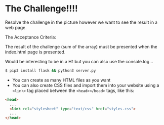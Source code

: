 # The Challenge!!!!

Resolve the challenge in the picture however we want to see the result in a web page.

The Acceptance Criteria:

The result of the challenge (sum of the array) must be presented when the index.html page is presented.

Would be interesting to be in a H1 but you can also use the console.log...


```sh
$ pip3 install flask && python3 server.py
```

- You can create as many HTML files as you want
- You can also create CSS files and import them into your website using a `<link>` tag placed between the `<head></head>` tags, like this:

```html
<head>
  ...
  <link rel="stylesheet" type="text/css" href="styles.css">
  ...
</head>
```
